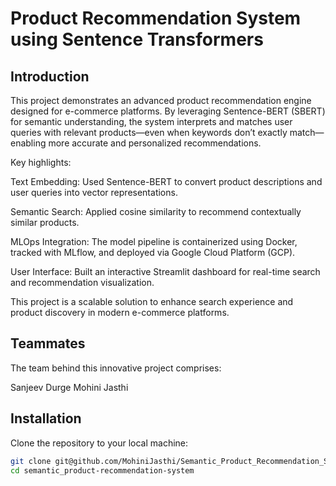 # Product Recommendation System using Sentence Transformers

## Introduction

This project demonstrates an advanced product recommendation engine designed for e-commerce platforms. By leveraging Sentence-BERT (SBERT) for semantic understanding, the system interprets and matches user queries with relevant products—even when keywords don’t exactly match—enabling more accurate and personalized recommendations.

Key highlights:

Text Embedding: Used Sentence-BERT to convert product descriptions and user queries into vector representations.

Semantic Search: Applied cosine similarity to recommend contextually similar products.

MLOps Integration: The model pipeline is containerized using Docker, tracked with MLflow, and deployed via Google Cloud Platform (GCP).

User Interface: Built an interactive Streamlit dashboard for real-time search and recommendation visualization.

This project is a scalable solution to enhance search experience and product discovery in modern e-commerce platforms.

## Teammates

The team behind this innovative project comprises:

Sanjeev Durge
Mohini Jasthi



## Installation
Clone the repository to your local machine:

```bash
git clone git@github.com/MohiniJasthi/Semantic_Product_Recommendation_System.git
cd semantic_product-recommendation-system
```

